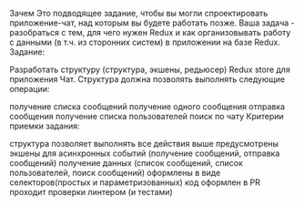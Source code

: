 Зачем
Это подводящее задание, чтобы вы могли спроектировать приложение-чат, над которым вы будете работать позже. Ваша задача - разобраться с тем, для чего нужен Redux и как организовывать работу с данными (в т.ч. из сторонних систем) в приложении на базе Redux.
Задание:

Разработать структуру (структура, экшены, редьюсер) Redux store для приложения Чат. Структура должна позволять выполнять следующие операции:

получение списка сообщений
получение одного сообщения
отправка сообщения
получение списка пользователей
поиск по чату
Критерии приемки задания:

структура позволяет выполнять все действия выше
предусмотрены экшены для асинхронных событий (получение сообщений, отправка сообщений)
получение данных (список сообщений, список пользователей, поиск сообщений) оформлены в виде селекторов(простых и параметризованных)
код оформлен в PR
проходит проверки линтером (и тестами)
